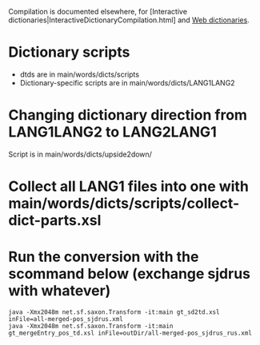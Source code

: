 



Compilation is documented elsewhere, for [Interactive dictionaries|InteractiveDictionaryCompilation.html] and [Web dictionaries](WebdictCompilation.html).




#  Dictionary scripts


* dtds are in main/words/dicts/scripts
* Dictionary-specific scripts are in main/words/dicts/LANG1LANG2




#  Changing dictionary direction from LANG1LANG2 to LANG2LANG1


Script is in main/words/dicts/upside2down/


# Collect all LANG1 files into one with main/words/dicts/scripts/collect-dict-parts.xsl 
# Run the conversion with the scommand below (exchange sjdrus with whatever)


```
java -Xmx2048m net.sf.saxon.Transform -it:main gt_sd2td.xsl inFile=all-merged-pos_sjdrus.xml
java -Xmx2048m net.sf.saxon.Transform -it:main gt_mergeEntry_pos_td.xsl inFile=outDir/all-merged-pos_sjdrus_rus.xml
```
